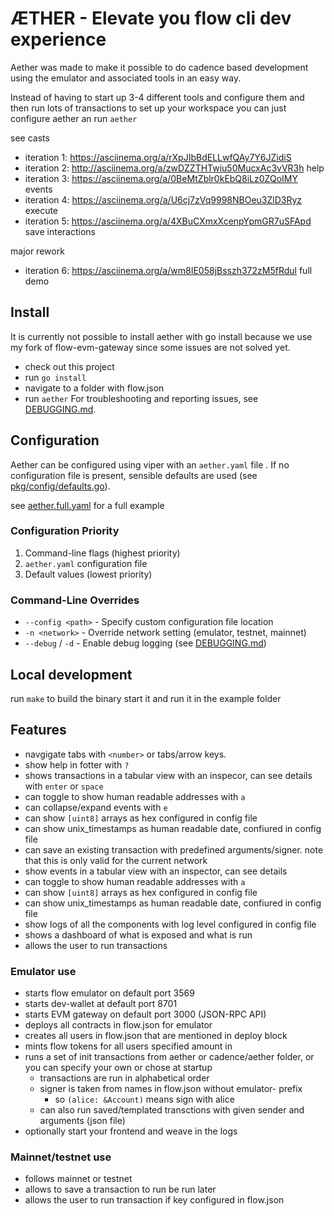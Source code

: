 # ÆTHER - Elevate you flow cli dev experience

Aether was made to make it possible to do cadence based development using the emulator and associated tools in an easy way.

Instead of having to start up 3-4 different tools and configure them and then run lots of transactions to set up your workspace you can just configure aether an run `aether`

see casts

- iteration 1: <https://asciinema.org/a/rXpJIbBdELLwfQAy7Y6JZidiS>
- iteration 2: <http://asciinema.org/a/zwDZZTHTwiu50MucxAc3vVR3h> help
- iteration 3: <https://asciinema.org/a/0BeMtZblr0kEbQ8iLz0ZQoIMY> events
- iteration 4: <https://asciinema.org/a/U6cj7zVq9998NBOeu3ZlD3Ryz> execute
- iteration 5: <https://asciinema.org/a/4XBuCXmxXcenpYpmGR7uSFApd> save interactions

major rework

- iteration 6: <https://asciinema.org/a/wm8IE058jBsszh372zM5fRdul> full demo

## Install

It is currently not possible to install aether with go install because we use my fork of flow-evm-gateway since some issues are not solved yet.

- check out this project
- run `go install`
- navigate to a folder with flow.json
- run `aether`
  For troubleshooting and reporting issues, see [DEBUGGING.md](DEBUGGING.md).

## Configuration

Aether can be configured using viper with an `aether.yaml` file . If no configuration file is present, sensible defaults are used (see [pkg/config/defaults.go](pkg/config/defaults.go)).

see [aether.full.yaml](aether.full.yaml) for a full example

### Configuration Priority

1. Command-line flags (highest priority)
2. `aether.yaml` configuration file
3. Default values (lowest priority)

### Command-Line Overrides

- `--config <path>` - Specify custom configuration file location
- `-n <network>` - Override network setting (emulator, testnet, mainnet)
- `--debug` / `-d` - Enable debug logging (see [DEBUGGING.md](DEBUGGING.md))

## Local development

run `make` to build the binary start it and run it in the example folder

## Features

- navgigate tabs with `<number>` or tabs/arrow keys.
- show help in fotter with `?`
- shows transactions in a tabular view with an inspecor, can see details with `enter` or `space`
- can toggle to show human readable addresses with `a`
- can collapse/expand events with `e`
- can show `[uint8]` arrays as hex configured in config file
- can show unix_timestamps as human readable date, confiured in config file
- can save an existing transaction with predefined arguments/signer. note that this is only valid for the current network
- show events in a tabular view with an inspector, can see details
- can toggle to show human readable addresses with `a`
- can show `[uint8]` arrays as hex configured in config file
- can show unix_timestamps as human readable date, confiured in config file
- show logs of all the components with log level configured in config file
- shows a dashboard of what is exposed and what is run
- allows the user to run transactions

### Emulator use

- starts flow emulator on default port 3569
- starts dev-wallet at default port 8701
- starts EVM gateway on default port 3000 (JSON-RPC API)
- deploys all contracts in flow.json for emulator
- creates all users in flow.json that are mentioned in deploy block
- mints flow tokens for all users specified amount in
- runs a set of init transactions from aether or cadence/aether folder, or you can specify your own or chose at startup
  - transactions are run in alphabetical order
  - signer is taken from names in flow.json without emulator- prefix
    - so `(alice: &Account)` means sign with alice
  - can also run saved/templated transctions with given sender and arguments (json file)
- optionally start your frontend and weave in the logs

### Mainnet/testnet use

- follows mainnet or testnet
- allows to save a transaction to run be run later
- allows the user to run transaction if key configured in flow.json
